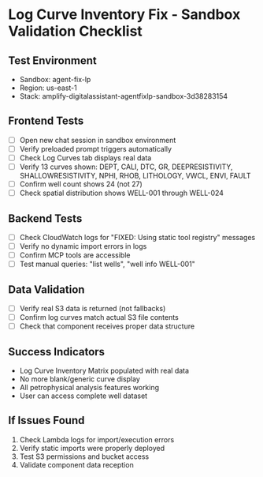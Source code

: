 
# Log Curve Inventory Fix - Sandbox Validation Checklist

## Test Environment
- Sandbox: agent-fix-lp
- Region: us-east-1
- Stack: amplify-digitalassistant-agentfixlp-sandbox-3d38283154

## Frontend Tests
- [ ] Open new chat session in sandbox environment
- [ ] Verify preloaded prompt triggers automatically
- [ ] Check Log Curves tab displays real data
- [ ] Verify 13 curves shown: DEPT, CALI, DTC, GR, DEEPRESISTIVITY, SHALLOWRESISTIVITY, NPHI, RHOB, LITHOLOGY, VWCL, ENVI, FAULT
- [ ] Confirm well count shows 24 (not 27)
- [ ] Check spatial distribution shows WELL-001 through WELL-024

## Backend Tests
- [ ] Check CloudWatch logs for "FIXED: Using static tool registry" messages
- [ ] Verify no dynamic import errors in logs
- [ ] Confirm MCP tools are accessible
- [ ] Test manual queries: "list wells", "well info WELL-001"

## Data Validation
- [ ] Verify real S3 data is returned (not fallbacks)
- [ ] Confirm log curves match actual S3 file contents
- [ ] Check that component receives proper data structure

## Success Indicators
- Log Curve Inventory Matrix populated with real data
- No more blank/generic curve display
- All petrophysical analysis features working
- User can access complete well dataset

## If Issues Found
1. Check Lambda logs for import/execution errors
2. Verify static imports were properly deployed
3. Test S3 permissions and bucket access
4. Validate component data reception
